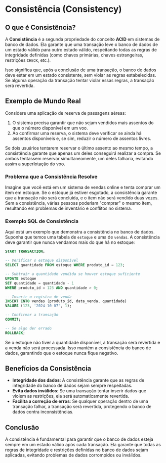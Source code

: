 
# Consistência (Consistency)

## O que é Consistência?

A **Consistência** é a segunda propriedade do conceito **ACID** em sistemas de banco de dados. Ela garante que uma transação leve o banco de dados de um estado válido para outro estado válido, respeitando todas as regras de integridade definidas (como chaves primárias, chaves estrangeiras, restrições `CHECK`, etc.).

Isso significa que, após a conclusão de uma transação, o banco de dados deve estar em um estado consistente, sem violar as regras estabelecidas. Se alguma operação da transação tentar violar essas regras, a transação será revertida.

## Exemplo de Mundo Real

Considere uma aplicação de reserva de passagens aéreas:

1. O sistema precisa garantir que não sejam vendidos mais assentos do que o número disponível em um voo.
2. Ao confirmar uma reserva, o sistema deve verificar se ainda há assentos disponíveis e, se sim, reduzir o número de assentos livres.

Se dois usuários tentarem reservar o último assento ao mesmo tempo, a consistência garante que apenas um deles conseguirá realizar a compra. Se ambos tentassem reservar simultaneamente, um deles falharia, evitando assim a superlotação do voo.

### Problema que a Consistência Resolve

Imagine que você está em um sistema de vendas online e tenta comprar um item em estoque. Se o estoque já estiver esgotado, a consistência garante que a transação não será concluída, e o item não será vendido duas vezes. Sem a consistência, várias pessoas poderiam "comprar" o mesmo item, resultando em problemas de inventário e conflitos no sistema.

### Exemplo SQL de Consistência

Aqui está um exemplo que demonstra a consistência no banco de dados. Suponha que temos uma tabela de `estoque` e uma de `vendas`. A consistência deve garantir que nunca vendamos mais do que há no estoque:

```sql
START TRANSACTION;

-- Verificar o estoque disponível
SELECT quantidade FROM estoque WHERE produto_id = 123;

-- Subtrair a quantidade vendida se houver estoque suficiente
UPDATE estoque
SET quantidade = quantidade - 1
WHERE produto_id = 123 AND quantidade > 0;

-- Inserir o registro de venda
INSERT INTO vendas (produto_id, data_venda, quantidade)
VALUES (123, '2024-10-07', 1);

-- Confirmar a transação
COMMIT;

-- Se algo der errado
ROLLBACK;
```

Se o estoque não tiver a quantidade disponível, a transação será revertida e a venda não será processada. Isso mantém a consistência do banco de dados, garantindo que o estoque nunca fique negativo.

## Benefícios da Consistência

- **Integridade dos dados**: A consistência garante que as regras de integridade do banco de dados sejam sempre respeitadas.
- **Evita dados inválidos**: Se uma transação tentar inserir dados que violem as restrições, ela será automaticamente revertida.
- **Facilita a correção de erros**: Se qualquer operação dentro de uma transação falhar, a transação será revertida, protegendo o banco de dados contra inconsistências.

## Conclusão

A consistência é fundamental para garantir que o banco de dados esteja sempre em um estado válido após cada transação. Ela garante que todas as regras de integridade e restrições definidas no banco de dados sejam aplicadas, evitando problemas de dados corrompidos ou inválidos.
